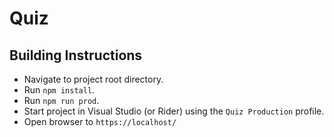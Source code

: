 # Quiz

## Building Instructions
- Navigate to project root directory.
- Run `npm install`.
- Run `npm run prod`.
- Start project in Visual Studio (or Rider) using the `Quiz Production` profile.
- Open browser to `https://localhost/`
